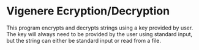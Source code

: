 # Vigenere Ecryption/Decryption
This program encrypts and decrypts strings using a key provided by user. The key will always need to be provided by the user using standard input, but the string can either be standard input or read from a file.
